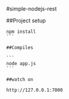 #simple-nodejs-rest

##Project setup

````
npm install
```

##Compiles

```
node app.js
```

##watch on

http://127.0.0.1:7000
